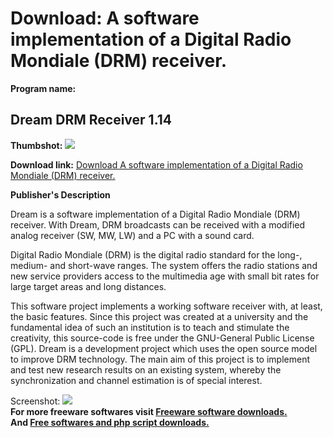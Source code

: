 # Download: A software implementation of a Digital Radio Mondiale (DRM) receiver.

**Program name:**

## Dream DRM Receiver 1.14

  
**Thumbshot:** ![](http://www.freewarefiles.com/screenshot/dreamdrmrcvr_md.jpg)   
  
**Download link:** [Download A software implementation of a Digital Radio Mondiale (DRM) receiver.](http://freesoftwares.boysofts.com/Dream-DRM-Receiver_program_65315.html)  
  


**Publisher's Description**  
  


Dream is a software implementation of a Digital Radio Mondiale (DRM) receiver. With Dream, DRM broadcasts can be received with a modified analog receiver (SW, MW, LW) and a PC with a sound card. 

Digital Radio Mondiale (DRM) is the digital radio standard for the long-, medium- and short-wave ranges. The system offers the radio stations and new service providers access to the multimedia age with small bit rates for large target areas and long distances. 

This software project implements a working software receiver with, at least, the basic features. Since this project was created at a university and the fundamental idea of such an institution is to teach and stimulate the creativity, this source-code is free under the GNU-General Public License (GPL). Dream is a development project which uses the open source model to improve DRM technology. The main aim of this project is to implement and test new research results on an existing system, whereby the synchronization and channel estimation is of special interest. 

  
  
Screenshot: ![](http://www.freewarefiles.com/screenshot/dreamdrmrcvr.jpg)   
**For more freeware softwares visit [Freeware software downloads.](http://freesoftwares.boysofts.com/)**   
**And [Free softwares and php script downloads.](http://www.boysofts.com/)**
